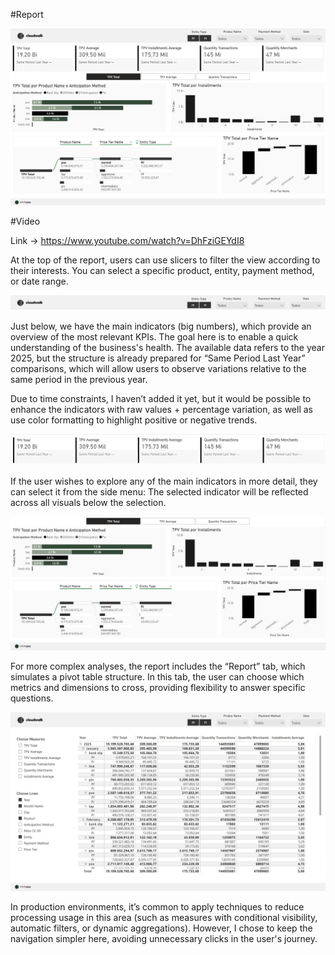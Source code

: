 #Report 

![Report Full](https://github.com/GuiilhermeLorenzetti/CloudWalk/raw/main/imagem/report%20-%20full.png)

#Video

Link -> https://www.youtube.com/watch?v=DhFziGEYdI8


At the top of the report, users can use slicers to filter the view according to their interests. You can select a specific product, entity, payment method, or date range.

![Slicer](https://github.com/GuiilhermeLorenzetti/CloudWalk/raw/main/imagem/slicer.png)

Just below, we have the main indicators (big numbers), which provide an overview of the most relevant KPIs. The goal here is to enable a quick understanding of the business's health. The available data refers to the year 2025, but the structure is already prepared for “Same Period Last Year” comparisons, which will allow users to observe variations relative to the same period in the previous year.

Due to time constraints, I haven’t added it yet, but it would be possible to enhance the indicators with raw values + percentage variation, as well as use color formatting to highlight positive or negative trends.

![Big Numbers](https://github.com/GuiilhermeLorenzetti/CloudWalk/raw/main/imagem/big_number.png)

If the user wishes to explore any of the main indicators in more detail, they can select it from the side menu:
The selected indicator will be reflected across all visuals below the selection.

![Artifacts](https://github.com/GuiilhermeLorenzetti/CloudWalk/raw/main/imagem/artifacts.png)

For more complex analyses, the report includes the “Report” tab, which simulates a pivot table structure. In this tab, the user can choose which metrics and dimensions to cross, providing flexibility to answer specific questions.

![Analytical Report](https://github.com/GuiilhermeLorenzetti/CloudWalk/raw/main/imagem/analytical.png)

In production environments, it’s common to apply techniques to reduce processing usage in this area (such as measures with conditional visibility, automatic filters, or dynamic aggregations). However, I chose to keep the navigation simpler here, avoiding unnecessary clicks in the user's journey.

